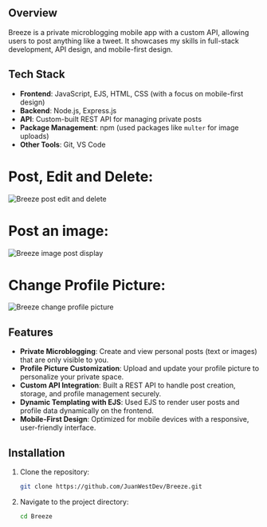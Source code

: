 ## Overview

Breeze is a private microblogging mobile app with a custom API, allowing users to post anything like a tweet. It showcases my skills in full-stack development, API design, and mobile-first design.

## Tech Stack

- **Frontend**: JavaScript, EJS, HTML, CSS (with a focus on mobile-first design)
- **Backend**: Node.js, Express.js
- **API**: Custom-built REST API for managing private posts
- **Package Management**: npm (used packages like `multer` for image uploads)
- **Other Tools**: Git, VS Code


# Post, Edit and Delete:
![Breeze post edit and delete](https://github.com/user-attachments/assets/097b7b92-eef3-4473-aabb-95af43c5fb78)


# Post an image:
![Breeze image post display](https://github.com/user-attachments/assets/2dc6bfe5-57c9-4248-b911-1ac40ff3ede8)


# Change Profile Picture:
![Breeze change profile picture](https://github.com/user-attachments/assets/7522f104-564d-4cdb-a4ee-a08c3c1a781a)


## Features

- **Private Microblogging**: Create and view personal posts (text or images) that are only visible to you.
- **Profile Picture Customization**: Upload and update your profile picture to personalize your private space.
- **Custom API Integration**: Built a REST API to handle post creation, storage, and profile management securely.
- **Dynamic Templating with EJS**: Used EJS to render user posts and profile data dynamically on the frontend.
- **Mobile-First Design**: Optimized for mobile devices with a responsive, user-friendly interface.

## Installation

1. Clone the repository:
   ```bash
   git clone https://github.com/JuanWestDev/Breeze.git
   ```
2. Navigate to the project directory:
   ```bash
   cd Breeze
   ```

